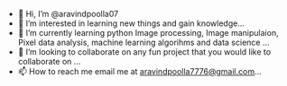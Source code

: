 - 👋 Hi, I’m @aravindpoolla07
- 👀 I’m interested in learning new things and gain knowledge...
- 🌱 I’m currently learning python Image processing, Image manipulaion, Pixel data analysis, machine learning algorihms and data science ...
- 💞️ I’m looking to collaborate on any fun project that you would like to collaborate on ...
- 📫 How to reach me email me at aravindpoolla7776@gmail.com... 

<!---
aravindpoolla07/aravindpoolla07 is a ✨ special ✨ repository because its `README.md` (this file) appears on your GitHub profile.
You can click the Preview link to take a look at your changes.
--->

